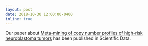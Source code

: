 ```yaml
---
layout: post
date: 2018-10-30 12:00:00-0400
inline: true
---
```


Our paper about
[Meta-mining of copy number profiles of high-risk neuroblastoma tumors](https://www.nature.com/articles/sdata2018240)
has been published in Scientific Data.

